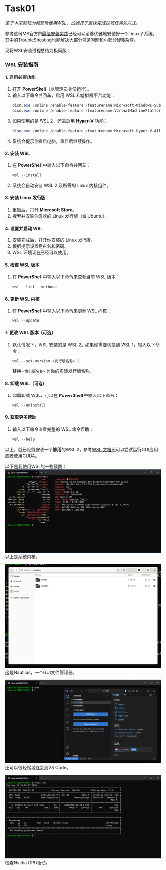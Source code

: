 # Task01
*鉴于本来就较为频繁地使用WSL，故选择了最快完成这项任务的方式。*

参考这份MS官方的[最佳安装实践](https://learn.microsoft.com/zh-cn/windows/wsl/setup/environment)已经可以足够优雅地安装好一个Linux子系统，其中的[TroubleShooting](https://learn.microsoft.com/zh-cn/windows/wsl/troubleshooting)也能解决大部分常见问题和小部分疑难杂症。

现将WSL安装过程总结为极简版：

### WSL 安装指南

#### 1. 启用必要功能
1. 打开 **PowerShell**（以管理员身份运行）。
2. 输入以下命令并回车，启用 WSL 和虚拟机平台功能：
    ```powershell
    dism.exe /online /enable-feature /featurename:Microsoft-Windows-Subsystem-Linux /all /norestart
    dism.exe /online /enable-feature /featurename:VirtualMachinePlatform /all /norestart
    ```
3. 如果使用的是 WSL 2，还需启用 **Hyper-V** 功能：
    ```powershell
    dism.exe /online /enable-feature /featurename:Microsoft-Hyper-V-All /all /norestart
    ```
4. 系统会提示你重启电脑，重启后继续操作。

#### 2. 安装 WSL
1. 在 **PowerShell** 中输入以下命令并回车：
    ```powershell
    wsl --install
    ```
2. 系统会自动安装 WSL 2 及所需的 Linux 内核组件。

#### 3. 安装 Linux 发行版
1. 重启后，打开 **Microsoft Store**。
2. 搜索并安装你喜欢的 Linux 发行版（如 Ubuntu）。

#### 4. 设置并启动 WSL
1. 安装完成后，打开你安装的 Linux 发行版。
2. 根据提示设置用户名和密码。
3. WSL 环境现在已经可以使用。

#### 5. 检查 WSL 版本
1. 在 **PowerShell** 中输入以下命令来查看当前 WSL 版本：
    ```powershell
    wsl --list --verbose
    ```

#### 6. 更新 WSL 内核
1. 在 **PowerShell** 中输入以下命令来更新 WSL 内核：
    ```powershell
    wsl --update
    ```

#### 7. 更改 WSL 版本（可选）
1. 默认情况下，WSL 安装的是 WSL 2。如果你需要切换到 WSL 1，输入以下命令：
    ```powershell
    wsl --set-version <发行版名称> 1
    ```
    替换 `<发行版名称>` 为你的实际发行版名称。

#### 8. 卸载 WSL（可选）
1. 如需卸载 WSL，可以在 **PowerShell** 中输入以下命令：
    ```powershell
    wsl --uninstall
    ```

#### 9. 获取更多帮助
1. 输入以下命令查看完整的 WSL 命令帮助：
    ```powershell
    wsl --help
    ```
以上，就已经能安装一个**够用**的WSL 2，参考[WSL 文档](https://learn.microsoft.com/zh-cn/windows/wsl/)还可以尝试运行GUI应用或者使用CUDA。

以下是我使用WSL的一些截图：
![系统内核](screenfetch.png)
以上是系统内核。

![Nautilus文件管理](nautilus.png)
这是Nautilus，一个GUI文件管理器。

![Code](vscode.png)
还可以很轻松地连接到VS Code。

![CUDA](cuda.png)
检查Nvidia GPU驱动。